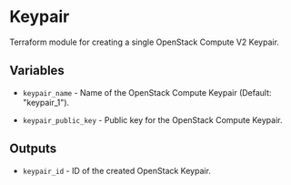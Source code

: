 # Keypair

Terraform module for creating a single OpenStack Compute V2 Keypair.

## Variables

  * `keypair_name` - Name of the OpenStack Compute Keypair
  (Default: "keypair_1").

  * `keypair_public_key` - Public key for the OpenStack Compute Keypair.

## Outputs

  * `keypair_id` - ID of the created OpenStack Keypair.
